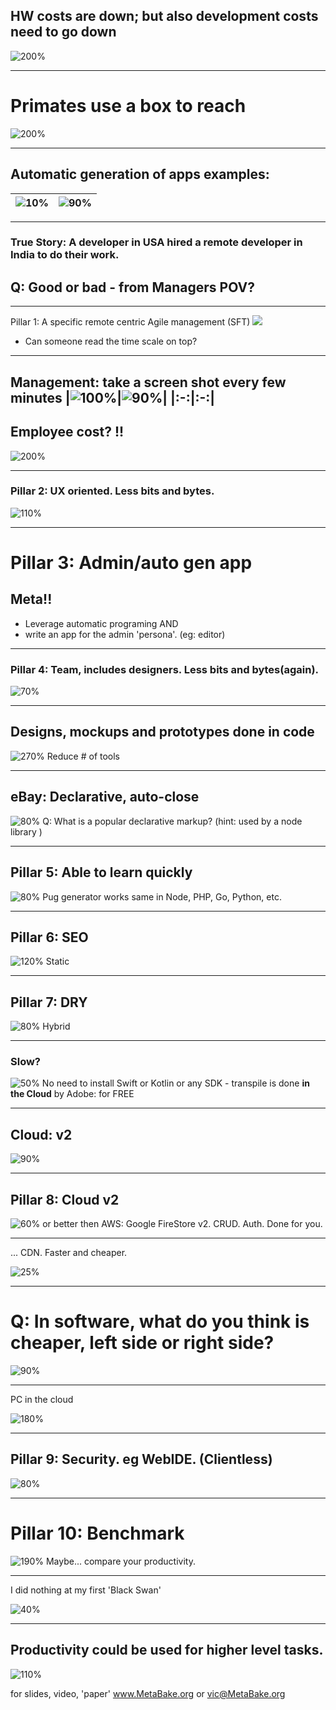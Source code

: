 <!-- $theme: default -->
<!-- prerender: true -->
<!-- page_number: true -->
<!-- $size: 16:9 -->
<!-- footer: MetaBake.org -->
## HW costs are down; but also development costs need to go down

![200%](sol/storage.gif)

---

# Primates use a box to reach

![200%](pro/211logo.jpg)

---
## Automatic generation of apps examples:

|![10%](sol/14hugo.png)|![90%](sol/15meta.png)|
|:-:|:-:|
---

### True Story: A developer in USA hired a remote developer in India to do their work.  

## Q: Good or bad - from Managers POV?

---

Pillar 1: A specific remote centric Agile management (SFT)
![](sol/20agile.png)
- Can someone read the time scale on top?
---

Management: take a screen shot every few minutes
|![100%](sol/scr2.png)|![90%](sol/scr1.png)|
|:-:|:-:|
---

## Employee cost? !!
![200%](sol/21forbes.png)

---

### Pillar 2: UX oriented. Less bits and bytes.
![110%](sol/25ux.png)

---

# Pillar 3: Admin/auto gen app
## Meta!!
- Leverage automatic programing AND
- write an app for the admin 'persona'. (eg: editor)

---

### Pillar 4: Team, includes designers. Less bits and bytes(again).
![70%](sol/40team.png)

---

## Designs, mockups and prototypes done in code
![270%](sol/41photo-shop.png)
Reduce # of tools

---

## eBay: Declarative, auto-close 
![80%](sol/49marko.png)
Q: What is a popular declarative markup? (hint: used by a node library )

---

## Pillar 5: Able to learn quickly
![80%](sol/50pug.png)
Pug generator works same in Node, PHP, Go, Python, etc. 

---

## Pillar 6: SEO
![120%](sol/60seo.gif)
Static

---

## Pillar 7: DRY 
![80%](sol/70dry.png)
Hybrid

---

### Slow?
![50%](sol/71udemy.png)
No need to install Swift or Kotlin or any SDK - transpile is done **in the Cloud** by Adobe: for FREE

---

## Cloud: v2
![90%](sol/79cloud.png)


---


## Pillar 8: Cloud v2
![60%](sol/80soft.png)
or better then AWS: Google FireStore v2. CRUD.  Auth. Done for you. 

---
... CDN. Faster and cheaper. 

![25%](sol/85cdn.png)

---

# Q: In software, what do **you think** is cheaper, left side or right side?
![90%](sol/82pizza.jpg)

---

PC in the cloud

![180%](sol/shadow.png)

---

## Pillar 9: Security. eg WebIDE. (Clientless)
![80%](sol/90sec.png)

---

# Pillar 10: Benchmark
![190%](sol/100bench.png)
Maybe... compare your productivity.

---

I did nothing at my first 'Black Swan'


![40%](sol/200_black_swan_vt100.jpg)

----

## Productivity could be used for higher level tasks.

![110%](sol/hierarchy.png)

for slides, video, 'paper' 
www.MetaBake.org
or vic@MetaBake.org 





